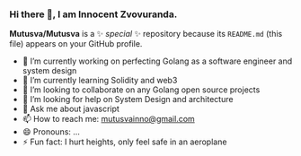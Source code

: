 ### Hi there 👋, I am Innocent Zvovuranda.

**Mutusva/Mutusva** is a ✨ _special_ ✨ repository because its `README.md` (this file) appears on your GitHub profile.

- 🔭 I’m currently working on perfecting Golang as a software engineer and system design
- 🌱 I’m currently learning Solidity and web3
- 👯 I’m looking to collaborate on any Golang open source projects
- 🤔 I’m looking for help on System Design and architecture
- 💬 Ask me about javascript
- 📫 How to reach me: mutusvainno@gmail.com
- 😄 Pronouns: ...
- ⚡ Fun fact: I hurt heights, only feel safe in an aeroplane
